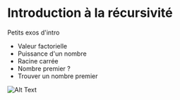 <h1>Introduction à la récursivité</h1>

<p> Petits exos d'intro</p>

<ul>

<li>Valeur factorielle</li>
<li>Puissance d'un nombre</li>
<li>Racine carrée</li>
<li>Nombre premier ?</li>
<li>Trouver un nombre premier</li>

</ul>


![Alt Text](https://media.giphy.com/media/4JVTF9zR9BicshFAb7/giphy.gif)